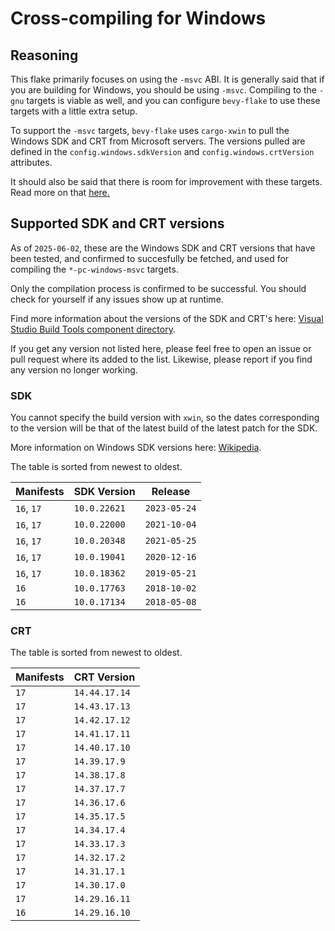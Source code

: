 # Cross-compiling for Windows

## Reasoning

This flake primarily focuses on using the `-msvc` ABI. It is generally said that
if you are building for Windows, you should be using `-msvc`. Compiling to the
`-gnu` targets is viable as well, and you can configure `bevy-flake` to use
these targets with a little extra setup.

To support the `-msvc` targets, `bevy-flake` uses `cargo-xwin` to pull the
Windows SDK and CRT from Microsoft servers. The versions pulled are defined in
the `config.windows.sdkVersion` and `config.windows.crtVersion` attributes.

It should also be said that there is room for improvement with these targets.
Read more on that [here.](details.md#where-is-bevy-flake-lacking)

## Supported SDK and CRT versions

As of `2025-06-02`, these are the Windows SDK and CRT versions that have been
tested, and confirmed to succesfully be fetched, and used for compiling the
`*-pc-windows-msvc` targets.

Only the compilation process is confirmed to be successful. You should check for
yourself if any issues show up at runtime.

Find more information about the versions of the SDK and CRT's here:
[Visual Studio Build Tools component directory][sdk_microsoft].

[sdk_microsoft]: https://learn.microsoft.com/en-us/visualstudio/install/workload-component-id-vs-build-tools

If you get any version not listed here, please feel free to open an issue or
pull request where its added to the list. Likewise, please report if you find
any version no longer working.

### SDK

You cannot specify the build version with `xwin`, so the dates corresponding to
the version will be that of the latest build of the latest patch for the SDK.

More information on Windows SDK versions here: [Wikipedia][sdk_wiki].

[sdk_wiki]: https://en.wikipedia.org/wiki/Microsoft_Windows_SDK

The table is sorted from newest to oldest.

| Manifests  | SDK Version  | Release      |
|------------|--------------|--------------|
| `16`, `17` | `10.0.22621` | `2023-05-24` |
| `16`, `17` | `10.0.22000` | `2021-10-04` |
| `16`, `17` | `10.0.20348` | `2021-05-25` |
| `16`, `17` | `10.0.19041` | `2020-12-16` |
| `16`, `17` | `10.0.18362` | `2019-05-21` |
| `16`       | `10.0.17763` | `2018-10-02` |
| `16`       | `10.0.17134` | `2018-05-08` |

### CRT

The table is sorted from newest to oldest.

| Manifests  | CRT Version   |
|------------|---------------|
| `17`       | `14.44.17.14` |
| `17`       | `14.43.17.13` |
| `17`       | `14.42.17.12` |
| `17`       | `14.41.17.11` |
| `17`       | `14.40.17.10` |
| `17`       | `14.39.17.9`  |
| `17`       | `14.38.17.8`  |
| `17`       | `14.37.17.7`  |
| `17`       | `14.36.17.6`  |
| `17`       | `14.35.17.5`  |
| `17`       | `14.34.17.4`  |
| `17`       | `14.33.17.3`  |
| `17`       | `14.32.17.2`  |
| `17`       | `14.31.17.1`  |
| `17`       | `14.30.17.0`  |
| `17`       | `14.29.16.11` |
| `16`       | `14.29.16.10` |
